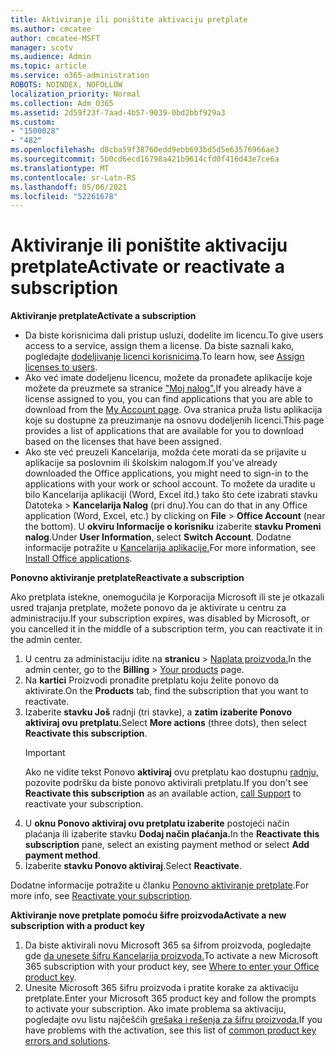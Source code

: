 ```yaml
---
title: Aktiviranje ili poništite aktivaciju pretplate
ms.author: cmcatee
author: cmcatee-MSFT
manager: scotv
ms.audience: Admin
ms.topic: article
ms.service: o365-administration
ROBOTS: NOINDEX, NOFOLLOW
localization_priority: Normal
ms.collection: Adm_O365
ms.assetid: 2d59f23f-7aad-4b57-9039-0bd2bbf929a3
ms.custom:
- "1500028"
- "482"
ms.openlocfilehash: d8cba59f38760edd9ebb693bd5d5e63576966ae3
ms.sourcegitcommit: 5b0cd6ecd16798a421b9614cfd0f416d43e7ce6a
ms.translationtype: MT
ms.contentlocale: sr-Latn-RS
ms.lasthandoff: 05/06/2021
ms.locfileid: "52261678"
---
```

# <a name="activate-or-reactivate-a-subscription"></a><span data-ttu-id="bafe8-102">Aktiviranje ili poništite aktivaciju pretplate</span><span class="sxs-lookup"><span data-stu-id="bafe8-102">Activate or reactivate a subscription</span></span>

<span data-ttu-id="bafe8-103">**Aktiviranje pretplate**</span><span class="sxs-lookup"><span data-stu-id="bafe8-103">**Activate a subscription**</span></span>

- <span data-ttu-id="bafe8-104">Da biste korisnicima dali pristup usluzi, dodelite im licencu.</span><span class="sxs-lookup"><span data-stu-id="bafe8-104">To give users access to a service, assign them a license.</span></span> <span data-ttu-id="bafe8-105">Da biste saznali kako, pogledajte [dodeljivanje licenci korisnicima](https://docs.microsoft.com/microsoft-365/admin/manage/assign-licenses-to-users).</span><span class="sxs-lookup"><span data-stu-id="bafe8-105">To learn how, see [Assign licenses to users](https://docs.microsoft.com/microsoft-365/admin/manage/assign-licenses-to-users).</span></span>
- <span data-ttu-id="bafe8-106">Ako već imate dodeljenu licencu, možete da pronađete aplikacije koje možete da preuzmete sa stranice ["Moj nalog".](https://portal.office.com/account/#installs)</span><span class="sxs-lookup"><span data-stu-id="bafe8-106">If you already have a license assigned to you, you can find applications that you are able to download from the [My Account page](https://portal.office.com/account/#installs).</span></span> <span data-ttu-id="bafe8-107">Ova stranica pruža listu aplikacija koje su dostupne za preuzimanje na osnovu dodeljenih licenci.</span><span class="sxs-lookup"><span data-stu-id="bafe8-107">This page provides a list of applications that are available for you to download based on the licenses that have been assigned.</span></span>
- <span data-ttu-id="bafe8-108">Ako ste već preuzeli Kancelarija, možda ćete morati da se prijavite u aplikacije sa poslovnim ili školskim nalogom.</span><span class="sxs-lookup"><span data-stu-id="bafe8-108">If you've already downloaded the Office applications, you might need to sign-in to the applications with your work or school account.</span></span> <span data-ttu-id="bafe8-109">To možete da uradite u bilo Kancelarija aplikaciji (Word, Excel itd.) tako što ćete izabrati stavku Datoteka   >  **Kancelarija Nalog** (pri dnu).</span><span class="sxs-lookup"><span data-stu-id="bafe8-109">You can do that in any Office application (Word, Excel, etc.) by clicking on **File** > **Office Account** (near the bottom).</span></span> <span data-ttu-id="bafe8-110">U **okviru Informacije o korisniku** izaberite **stavku Promeni nalog**.</span><span class="sxs-lookup"><span data-stu-id="bafe8-110">Under **User Information**, select **Switch Account**.</span></span> <span data-ttu-id="bafe8-111">Dodatne informacije potražite u [Kancelarija aplikacije.](https://docs.microsoft.com/microsoft-365/admin/setup/install-applications)</span><span class="sxs-lookup"><span data-stu-id="bafe8-111">For more information, see [Install Office applications](https://docs.microsoft.com/microsoft-365/admin/setup/install-applications).</span></span>

<span data-ttu-id="bafe8-112">**Ponovno aktiviranje pretplate**</span><span class="sxs-lookup"><span data-stu-id="bafe8-112">**Reactivate a subscription**</span></span>

<span data-ttu-id="bafe8-113">Ako pretplata istekne, onemogućila je Korporacija Microsoft ili ste je otkazali usred trajanja pretplate, možete ponovo da je aktivirate u centru za administraciju.</span><span class="sxs-lookup"><span data-stu-id="bafe8-113">If your subscription expires, was disabled by Microsoft, or you cancelled it in the middle of a subscription term, you can reactivate it in the admin center.</span></span>
  
1. <span data-ttu-id="bafe8-114">U centru za administaciju idite na **stranicu**  >  [Naplata proizvoda.](https://go.microsoft.com/fwlink/p/?linkid=842054)</span><span class="sxs-lookup"><span data-stu-id="bafe8-114">In the admin center, go to the **Billing** > [Your products](https://go.microsoft.com/fwlink/p/?linkid=842054) page.</span></span>
2. <span data-ttu-id="bafe8-115">Na **kartici** Proizvodi pronađite pretplatu koju želite ponovo da aktivirate.</span><span class="sxs-lookup"><span data-stu-id="bafe8-115">On the **Products** tab, find the subscription that you want to reactivate.</span></span>
3. <span data-ttu-id="bafe8-116">Izaberite **stavku Još** radnji (tri stavke), a **zatim izaberite Ponovo aktiviraj ovu pretplatu.**</span><span class="sxs-lookup"><span data-stu-id="bafe8-116">Select **More actions** (three dots), then select **Reactivate this subscription**.</span></span>
    > [!IMPORTANT]
    > <span data-ttu-id="bafe8-117">Ako ne vidite tekst Ponovo **aktiviraj** ovu pretplatu kao dostupnu [radnju,](/microsoft-365/admin/contact-support-for-business-products) pozovite podršku da biste ponovo aktivirali pretplatu.</span><span class="sxs-lookup"><span data-stu-id="bafe8-117">If you don't see **Reactivate this subscription** as an available action, [call Support](/microsoft-365/admin/contact-support-for-business-products) to reactivate your subscription.</span></span>
4. <span data-ttu-id="bafe8-118">U **oknu Ponovo aktiviraj ovu pretplatu izaberite** postojeći način plaćanja ili izaberite stavku **Dodaj način plaćanja.**</span><span class="sxs-lookup"><span data-stu-id="bafe8-118">In the **Reactivate this subscription** pane, select an existing payment method or select **Add payment method**.</span></span>
5. <span data-ttu-id="bafe8-119">Izaberite **stavku Ponovo aktiviraj**.</span><span class="sxs-lookup"><span data-stu-id="bafe8-119">Select **Reactivate**.</span></span>

<span data-ttu-id="bafe8-120">Dodatne informacije potražite u članku [Ponovno aktiviranje pretplate](https://docs.microsoft.com/microsoft-365/commerce/subscriptions/reactivate-your-subscription).</span><span class="sxs-lookup"><span data-stu-id="bafe8-120">For more info, see [Reactivate your subscription](https://docs.microsoft.com/microsoft-365/commerce/subscriptions/reactivate-your-subscription).</span></span>

<span data-ttu-id="bafe8-121">**Aktiviranje nove pretplate pomoću šifre proizvoda**</span><span class="sxs-lookup"><span data-stu-id="bafe8-121">**Activate a new subscription with a product key**</span></span>

1. <span data-ttu-id="bafe8-122">Da biste aktivirali novu Microsoft 365 sa šifrom proizvoda, pogledajte gde [da unesete šifru Kancelarija proizvoda.](https://support.office.com/article/where-to-enter-your-office-product-key-0a82e5ae-739e-4b92-a6f4-2ec780c185db)</span><span class="sxs-lookup"><span data-stu-id="bafe8-122">To activate a new Microsoft 365 subscription with your product key, see [Where to enter your Office product key](https://support.office.com/article/where-to-enter-your-office-product-key-0a82e5ae-739e-4b92-a6f4-2ec780c185db).</span></span>
2. <span data-ttu-id="bafe8-123">Unesite Microsoft 365 šifru proizvoda i pratite korake za aktivaciju pretplate.</span><span class="sxs-lookup"><span data-stu-id="bafe8-123">Enter your Microsoft 365 product key and follow the prompts to activate your subscription.</span></span> <span data-ttu-id="bafe8-124">Ako imate problema sa aktivaciju, pogledajte ovu listu najčešćih [grešaka i rešenja za šifru proizvoda.](https://docs.microsoft.com/microsoft-365/commerce/product-key-errors-and-solutions)</span><span class="sxs-lookup"><span data-stu-id="bafe8-124">If you have problems with the activation, see this list of [common product key errors and solutions](https://docs.microsoft.com/microsoft-365/commerce/product-key-errors-and-solutions).</span></span>